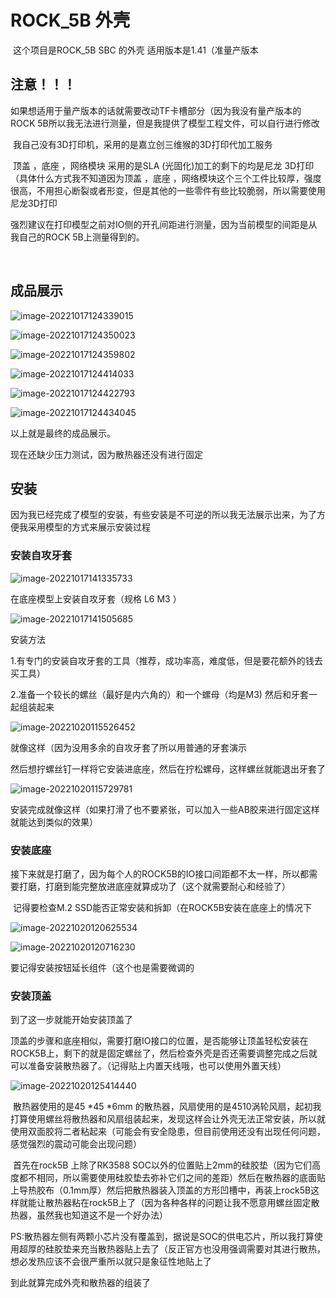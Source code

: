 # ROCK_5B 外壳

​		这个项目是ROCK_5B SBC 的外壳   适用版本是1.41（准量产版本



## 注意！！！

​		如果想适用于量产版本的话就需要改动TF卡槽部分（因为我没有量产版本的ROCK 5B所以我无法进行测量，但是我提供了模型工程文件，可以自行进行修改

​		我自己没有3D打印机，采用的是嘉立创三维猴的3D打印代加工服务

​		顶盖 ，底座 ，网络模块 采用的是SLA (光固化)加工的剩下的均是尼龙 3D打印（具体什么方式我不知道因为顶盖 ，底座 ，网络模块这个三个工件比较厚，强度很高，不用担心断裂或者形变，但是其他的一些零件有些比较脆弱，所以需要使用尼龙3D打印

​		强烈建议在打印模型之前对IO侧的开孔间距进行测量，因为当前模型的间距是从我自己的ROCK 5B上测量得到的。

​		

## 成品展示

![image-20221017124339015](image-20221017124339015.png)

![image-20221017124350023](image-20221017124350023.png)

![image-20221017124359802](image-20221017124359802.png)

![image-20221017124414033](image-20221017124414033.png)

![image-20221017124422793](image-20221017124422793.png)

![image-20221017124434045](image-20221017124434045.png)

以上就是最终的成品展示。

现在还缺少压力测试，因为散热器还没有进行固定

## 安装

因为我已经完成了模型的安装，有些安装是不可逆的所以我无法展示出来，为了方便我采用模型的方式来展示安装过程

### 安装自攻牙套

![image-20221017141335733](image-20221017141335733.png)

在底座模型上安装自攻牙套（规格 L6   M3  ）

![image-20221017141505685](image-20221017141505685.png)

安装方法

1.有专门的安装自攻牙套的工具（推荐，成功率高，难度低，但是要花额外的钱去买工具）

2.准备一个较长的螺丝（最好是内六角的）和一个螺母（均是M3) 然后和牙套一起组装起来

![image-20221020115526452](image-20221020115526452.png)

就像这样（因为没用多余的自攻牙套了所以用普通的牙套演示

然后想拧螺丝钉一样将它安装进底座，然后在拧松螺母，这样螺丝就能退出牙套了

![image-20221020115729781](image-20221020115729781.png)

​		安装完成就像这样（如果打滑了也不要紧张，可以加入一些AB胶来进行固定这样就能达到类似的效果）

### 		安装底座

​		接下来就是打磨了，因为每个人的ROCK5B的IO接口间距都不太一样，所以都需要打磨，打磨到能完整放进底座就算成功了（这个就需要耐心和经验了）

​		记得要检查M.2 SSD能否正常安装和拆卸（在ROCK5B安装在底座上的情况下

![image-20221020120625534](image-20221020120625534.png)

![image-20221020120716230](image-20221020120716230.png)

要记得安装按钮延长组件（这个也是需要微调的



### 安装顶盖

到了这一步就能开始安装顶盖了

顶盖的步骤和底座相似，需要打磨IO接口的位置，是否能够让顶盖轻松安装在ROCK5B上，剩下的就是固定螺丝了，然后检查外壳是否还需要调整完成之后就可以准备安装散热器了。（记得贴上内置天线哦，也可以使用外置天线）



![image-20221020125414440](image-20221020125414440.png)

​		散热器使用的是45 *45 *6mm 的散热器，风扇使用的是4510涡轮风扇，起初我打算使用螺丝将散热器和风扇组装起来，发现这样会让外壳无法正常安装，所以就使用双面胶将二者粘起来（可能会有安全隐患，但目前使用还没有出现任何问题，感觉强烈的震动可能会出现问题）

​		首先在rock5B 上除了RK3588 SOC以外的位置贴上2mm的硅胶垫（因为它们高度都不相同，所以需要使用硅胶垫去弥补它们之间的差距）然后在散热器的底面贴上导热胶布（0.1mm厚）然后把散热器装入顶盖的方形凹槽中，再装上rock5B这样就能让散热器粘在rock5B上了（因为各种各样的问题让我不愿意用螺丝固定散热器，虽然我也知道这不是一个好办法）

PS:散热器左侧有两颗小芯片没有覆盖到，据说是SOC的供电芯片，所以我打算使用超厚的硅胶垫来充当散热器贴上去了（反正官方也没用强调需要对其进行散热，想必发热应该不会很严重所以就只是象征性地贴上了

到此就算完成外壳和散热器的组装了

